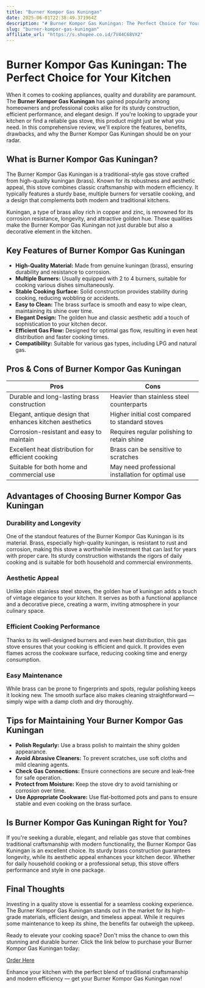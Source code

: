 ```yaml
---
title: "Burner Kompor Gas Kuningan"
date: 2025-06-01T22:38:49.371964Z
description: "# Burner Kompor Gas Kuningan: The Perfect Choice for Your Kitchen..."
slug: "burner-kompor-gas-kuningan"
affiliate_url: "https://s.shopee.co.id/7V44C68VX2"
---
```

# Burner Kompor Gas Kuningan: The Perfect Choice for Your Kitchen

When it comes to cooking appliances, quality and durability are paramount. The **Burner Kompor Gas Kuningan** has gained popularity among homeowners and professional cooks alike for its sturdy construction, efficient performance, and elegant design. If you're looking to upgrade your kitchen or find a reliable gas stove, this product might just be what you need. In this comprehensive review, we'll explore the features, benefits, drawbacks, and why the Burner Kompor Gas Kuningan should be on your radar.

## What is Burner Kompor Gas Kuningan?

The Burner Kompor Gas Kuningan is a traditional-style gas stove crafted from high-quality kuningan (brass). Known for its robustness and aesthetic appeal, this stove combines classic craftsmanship with modern efficiency. It typically features a sturdy base, multiple burners for versatile cooking, and a design that complements both modern and traditional kitchens.

Kuningan, a type of brass alloy rich in copper and zinc, is renowned for its corrosion resistance, longevity, and attractive golden hue. These qualities make the Burner Kompor Gas Kuningan not just durable but also a decorative element in the kitchen.

## Key Features of Burner Kompor Gas Kuningan

- **High-Quality Material:** Made from genuine kuningan (brass), ensuring durability and resistance to corrosion.
- **Multiple Burners:** Usually equipped with 2 to 4 burners, suitable for cooking various dishes simultaneously.
- **Stable Cooking Surface:** Solid construction provides stability during cooking, reducing wobbling or accidents.
- **Easy to Clean:** The brass surface is smooth and easy to wipe clean, maintaining its shine over time.
- **Elegant Design:** The golden hue and classic aesthetic add a touch of sophistication to your kitchen decor.
- **Efficient Gas Flow:** Designed for optimal gas flow, resulting in even heat distribution and faster cooking times.
- **Compatibility:** Suitable for various gas types, including LPG and natural gas.

## Pros & Cons of Burner Kompor Gas Kuningan

| Pros                                                            | Cons                                                      |
|-----------------------------------------------------------------|------------------------------------------------------------|
| Durable and long-lasting brass construction                   | Heavier than stainless steel counterparts                |
| Elegant, antique design that enhances kitchen aesthetics     | Higher initial cost compared to standard stoves          |
| Corrosion-resistant and easy to maintain                      | Requires regular polishing to retain shine              |
| Excellent heat distribution for efficient cooking             | Brass can be sensitive to scratches                    |
| Suitable for both home and commercial use                      | May need professional installation for optimal use    |

## Advantages of Choosing Burner Kompor Gas Kuningan

### Durability and Longevity  
One of the standout features of the Burner Kompor Gas Kuningan is its material. Brass, especially high-quality kuningan, is resistant to rust and corrosion, making this stove a worthwhile investment that can last for years with proper care. Its sturdy construction withstands the rigors of daily cooking and is suitable for both household and commercial environments.

### Aesthetic Appeal  
Unlike plain stainless steel stoves, the golden hue of kuningan adds a touch of vintage elegance to your kitchen. It serves as both a functional appliance and a decorative piece, creating a warm, inviting atmosphere in your culinary space.

### Efficient Cooking Performance  
Thanks to its well-designed burners and even heat distribution, this gas stove ensures that your cooking is efficient and quick. It provides even flames across the cookware surface, reducing cooking time and energy consumption.

### Easy Maintenance  
While brass can be prone to fingerprints and spots, regular polishing keeps it looking new. The smooth surface also makes cleaning straightforward — simply wipe with a damp cloth and dry thoroughly.

## Tips for Maintaining Your Burner Kompor Gas Kuningan

- **Polish Regularly:** Use a brass polish to maintain the shiny golden appearance.
- **Avoid Abrasive Cleaners:** To prevent scratches, use soft cloths and mild cleaning agents.
- **Check Gas Connections:** Ensure connections are secure and leak-free for safe operation.
- **Protect from Moisture:** Keep the stove dry to avoid tarnishing or corrosion over time.
- **Use Appropriate Cookware:** Use flat-bottomed pots and pans to ensure stable and even cooking on the brass surface.

## Is Burner Kompor Gas Kuningan Right for You?

If you're seeking a durable, elegant, and reliable gas stove that combines traditional craftsmanship with modern functionality, the Burner Kompor Gas Kuningan is an excellent choice. Its sturdy brass construction guarantees longevity, while its aesthetic appeal enhances your kitchen decor. Whether for daily household cooking or a professional setup, this stove offers performance and style in one package.

## Final Thoughts

Investing in a quality stove is essential for a seamless cooking experience. The Burner Kompor Gas Kuningan stands out in the market for its high-grade materials, efficient design, and timeless appeal. While it requires some maintenance to keep its shine, the benefits far outweigh the upkeep.

Ready to elevate your cooking space? Don't miss the chance to own this stunning and durable burner. Click the link below to purchase your Burner Kompor Gas Kuningan today:

[Order Here](https://s.shopee.co.id/7V44C68VX2)

Enhance your kitchen with the perfect blend of traditional craftsmanship and modern efficiency — get your Burner Kompor Gas Kuningan now!